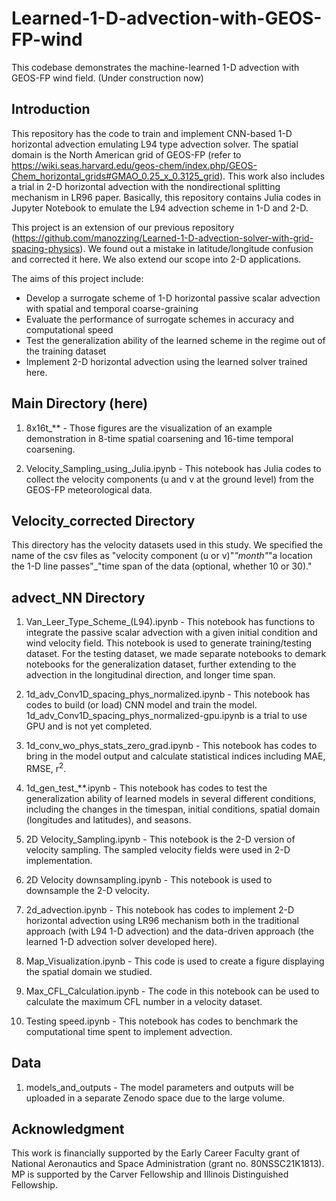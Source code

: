 # Learned-1-D-advection-with-GEOS-FP-wind
This codebase demonstrates the machine-learned 1-D advection with GEOS-FP wind field. (Under construction now)

## Introduction
This repository has the code to train and implement CNN-based 1-D horizontal advection emulating L94 type advection solver. The spatial domain is the North American grid of GEOS-FP (refer to https://wiki.seas.harvard.edu/geos-chem/index.php/GEOS-Chem_horizontal_grids#GMAO_0.25_x_0.3125_grid). This work also includes a trial in 2-D horizontal advection with the nondirectional splitting mechanism in LR96 paper. Basically, this repository contains Julia codes in Jupyter Notebook to emulate the L94 advection scheme in 1-D and 2-D.

This project is an extension of our previous repository (https://github.com/manozzing/Learned-1-D-advection-solver-with-grid-spacing-physics). We found out a mistake in latitude/longitude confusion and corrected it here. We also extend our scope into 2-D applications.

The aims of this project include:

* Develop a surrogate scheme of 1-D horizontal passive scalar advection with spatial and temporal coarse-graining
* Evaluate the performance of surrogate schemes in accuracy and computational speed
* Test the generalization ability of the learned scheme in the regime out of the training dataset
* Implement 2-D horizontal advection using the learned solver trained here.

## Main Directory (here)

1. 8x16t_** - Those figures are the visualization of an example demonstration in 8-time spatial coarsening and 16-time temporal coarsening.

2. Velocity_Sampling_using_Julia.ipynb - This notebook has Julia codes to collect the velocity components (u and v at the ground level) from the GEOS-FP meteorological data.

## Velocity_corrected Directory

This directory has the velocity datasets used in this study. We specified the name of the csv files as "velocity component (u or v)"_"month"_"a location the 1-D line passes"_"time span of the data (optional, whether 10 or 30)."

## advect_NN Directory

1. Van_Leer_Type_Scheme_(L94).ipynb - This notebook has functions to integrate the passive scalar advection with a given initial condition and wind velocity field. This notebook is used to generate training/testing dataset. For the testing dataset, we made separate notebooks to demark notebooks for the generalization dataset, further extending to the advection in the longitudinal direction, and longer time span.

2. 1d_adv_Conv1D_spacing_phys_normalized.ipynb - This notebook has codes to build (or load) CNN model and train the model. 1d_adv_Conv1D_spacing_phys_normalized-gpu.ipynb is a trial to use GPU and is not yet completed.

3. 1d_conv_wo_phys_stats_zero_grad.ipynb - This notebook has codes to bring in the model output and calculate statistical indices including MAE, RMSE, r<sup>2</sup>.

4. 1d_gen_test_**.ipynb - This notebook has codes to test the generalization ability of learned models in several different conditions, including the changes in the timespan, initial conditions, spatial domain (longitudes and latitudes), and seasons.

5. 2D Velocity_Sampling.ipynb - This notebook is the 2-D version of velocity sampling. The sampled velocity fields were used in 2-D implementation.

6. 2D Velocity downsampling.ipynb - This notebook is used to downsample the 2-D velocity.

7. 2d_advection.ipynb - This notebook has codes to implement 2-D horizontal advection using LR96 mechanism both in the traditional approach (with L94 1-D advection) and the data-driven approach (the learned 1-D advection solver developed here).

8. Map_Visualization.ipynb - This code is used to create a figure displaying the spatial domain we studied.

9. Max_CFL_Calculation.ipynb - The code in this notebook can be used to calculate the maximum CFL number in a velocity dataset.

10. Testing speed.ipynb - This notebook has codes to benchmark the computational time spent to implement advection.

## Data
1. models_and_outputs - The model parameters and outputs will be uploaded in a separate Zenodo space due to the large volume.

## Acknowledgment
This work is financially supported by the Early Career Faculty grant of National Aeronautics and Space Administration (grant no. 80NSSC21K1813). MP is supported by the Carver Fellowship and Illinois Distinguished Fellowship.
